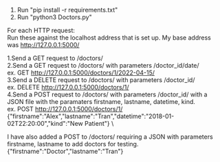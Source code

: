 1. Run "pip install -r requirements.txt"
2. Run "python3 Doctors.py"

For each HTTP request: \
Run these against the localhost address that is set up. My base address was http://127.0.0.1:5000/

1.Send a GET request to /doctors/ \
2.Send a GET request to /doctors/ with parameters /doctor_id/date/ \
	ex. GET http://127.0.0.1:5000/doctors/1/2022-04-15/ \
3.Send a DELETE request to /doctors/ with parameters /doctor_id/ \
	ex. DELETE http://127.0.0.1:5000/doctors/1/ \
4.Send a POST request to /doctors/ with parameters /doctor_id/ with a JSON file with the paramaters firstname, lastname, datetime, kind. \
	ex. POST http://127.0.0.1:5000/doctors/1/ \
	{"firstname":"Alex","lastname":"Tran","datetime":"2018-01-02T22:20:00","kind":"New Patient"} \

I have also added a POST to /doctors/ requiring a JSON with parameters firstname, lastname to add doctors for testing. \
{"firstname":"Doctor","lastname":"Tran"}
